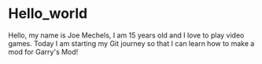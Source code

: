 # Hello_world
Hello, my name is Joe Mechels, I am 15 years old and I love to play video games. Today I am starting my Git journey so that I can learn how to make a mod for Garry's Mod!
